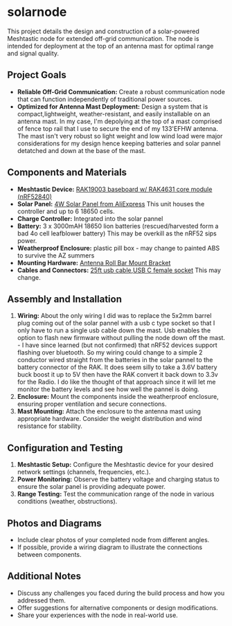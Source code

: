 # solarnode

This project details the design and construction of a solar-powered Meshtastic node for extended off-grid communication. The node is intended for deployment at the top of an antenna mast for optimal range and signal quality.

## Project Goals

* **Reliable Off-Grid Communication:** Create a robust communication node that can function independently of traditional power sources.
* **Optimized for Antenna Mast Deployment:** Design a system that is compact,lightweight, weather-resistant, and easily installable on an antenna mast. In my case, I'm depolying at the top of a mast comprised of fence top rail that I use to secure the end of my 133'EFHW antenna. The mast isn't very robust so light weight and low wind load were major considerations for my design hence keeping batteries and solar pannel detatched and down at the base of the mast. 


## Components and Materials

* **Meshtastic Device:** [RAK19003 baseboard w/ RAK4631 core module (nRF52840)](https://store.rakwireless.com/products/wisblock-meshtastic-starter-kit?variant=43683420799174)
* **Solar Panel:** [4W Solar Panel from AliExpress](https://www.aliexpress.us/item/3256803265862880.html?ug_edm_item_id=3256803265862880&pdp_npi=4%40dis%21USD%21%2425.09%21%2424.34%21%21%21%21%21%402101fb1917149664568478412e92d3%2112000025853024091%21edm%21%21%21&tracelog=rowan&rowan_id1=pay_success_20221027_1_en_US_2024-05-05&rowan_msg_id=8350818769920656%249c185f10317945afb7a2615afb1b9b61&ck=in_edm_other&gatewayAdapt=glo2usa) This unit houses the controller and up to 6 18650 cells.
* **Charge Controller:** Integrated into the solar pannel
* **Battery:** 3 x 3000mAH 18650 lion batteries (rescued/harvested form a bad 4o cell leafblower battery) This may be overkill as the nRF52 sips power.
* **Weatherproof Enclosure:** plastic pill box - may change to painted ABS to survive the AZ summers
* **Mounting Hardware:** [Antenna Roll Bar Mount Bracket](https://www.amazon.com/dp/B0B8MS3TMN?psc=1&ref=ppx_yo2ov_dt_b_product_details)
* **Cables and Connectors:** [25ft usb cable](https://www.amazon.com/dp/B0CQ4C2P3V?ref=ppx_yo2ov_dt_b_product_details&th=1),[USB C female socket](https://www.aliexpress.us/item/3256806029053310.html?spm=a2g0o.productlist.main.1.5403UKKPUKKPaI&algo_pvid=dc6a95c7-c578-418e-a764-d21567cb393d&algo_exp_id=dc6a95c7-c578-418e-a764-d21567cb393d-0&pdp_npi=4%40dis%21USD%211.60%211.60%21%21%211.60%211.60%21%402101fb1017170388456027409e790b%2112000036316053016%21sea%21US%214677208350%21&curPageLogUid=LK9XUclQLx3T&utparam-url=scene%3Asearch%7Cquery_from%3A) This may change.

## Assembly and Installation

1. **Wiring:** About the only wiring I did was to replace the 5x2mm barrel plug coming out of the solar pannel with a usb c type socket so that I only have to run a single usb cable down the mast. Usb enables the option to flash new firmware without pulling the node down off the mast. - I have since learned (but not confirmed) that nRF52 devices support flashing over bluetooth. So my wiring could change to a simple 2 conductor wired straight from the batteries in the solar pannel to the battery connector of the RAK. It does seem silly to take a 3.6V battery buck boost it up to 5V then have the RAK convert it back down to 3.3v for the Radio. I do like the thought of that approach since it will let me monitor the battery levels and see how well the pannel is doing.  
2. **Enclosure:** Mount the components inside the weatherproof enclosure, ensuring proper ventilation and secure connections.
3. **Mast Mounting:** Attach the enclosure to the antenna mast using appropriate hardware. Consider the weight distribution and wind resistance for stability.

## Configuration and Testing

1. **Meshtastic Setup:** Configure the Meshtastic device for your desired network settings (channels, frequencies, etc.).
2. **Power Monitoring:** Observe the battery voltage and charging status to ensure the solar panel is providing adequate power.
3. **Range Testing:** Test the communication range of the node in various conditions (weather, obstructions).

## Photos and Diagrams

* Include clear photos of your completed node from different angles.
* If possible, provide a wiring diagram to illustrate the connections between components.

## Additional Notes

* Discuss any challenges you faced during the build process and how you addressed them.
* Offer suggestions for alternative components or design modifications.
* Share your experiences with the node in real-world use.


